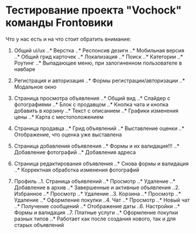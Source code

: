 # Тестирование проекта "Vochock" команды Frontoвики

Что у нас есть и на что стоит обратить внимание:

1. Общий ui/ux 
..* Верстка
..* Респонсив дезигн
..* Мобильная версия
..* Общий грид карточек
..* Локализация
..* Поиск
..* Категории
..* Роутинг
..* Выпадающее меню, при залогиненном пользователе в навбаре

2. Регистрация и авторизация
..* Формы регистрации/авторизации
..* Модальное окно

3. Страница просмотра объявления
..* Общий вид
..* Слайдер с фотографиями
..* Блок с продавцом
..* Кнопка чата и кнопка добавить в корзину
..* Текст с описанием
..* Графики изменения цены
..* Карта с местоположением

4. Страница продавца
..* Грид объявлений
..* Выставление оценки
..* Отображение, что оценка уже выставлена

5. Страница добавления объявления
..* Формы и их валидация!!!
..* Добавление фотографий
..* Добавления адреса

6. Страница редактирования объявления
..* Снова формы и валидация
..* Корректная обработка изменения фотографий

7. Профиль
..1. Страница объявлений
    ..* Просмотр
    ..* Удаление
    ..* Добавление в архив
    ..* Завершенные и активные объявления
..2. Избранное
    ..* Просмотр
    ..* Удаление
..3. Корзина
    ..* Просмотр
    ..* Удаление
    ..* Оформление покупки
..4. Чат
    ..* Просмотр
    ..* Новый чат
    ..* Получение сообщений
    ..* Отображение даты
..6. Настройки
    ..* Формы и валидация
..7. Платные услуги
    ..* Оформление покупки разных типов
    ..* Работает как после создания нового, так и для старых объявлений

